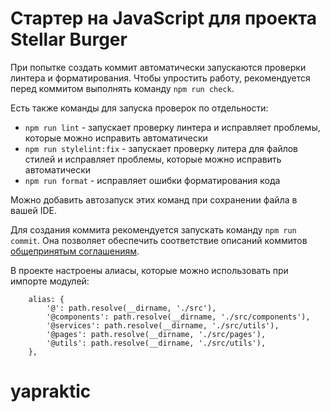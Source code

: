 # Стартер на JavaScript для проекта Stellar Burger

При попытке создать коммит автоматически запускаются проверки линтера и форматирования.
Чтобы упростить работу, рекомендуется перед коммитом выполнять команду `npm run check`.

Есть также команды для запуска проверок по отдельности:

- `npm run lint` - запускает проверку линтера и исправляет проблемы, которые можно исправить автоматически
- `npm run stylelint:fix` - запускает проверку литера для файлов стилей и исправляет проблемы, которые 
   можно исправить автоматически
- `npm run format` - исправляет ошибки форматирования кода

Можно добавить автозапуск этих команд при сохранении файла в вашей IDE.

Для создания коммита рекомендуется запускать команду `npm run commit`. Она позволяет обеспечить соответствие описаний коммитов [общепринятым соглашениям](https://www.conventionalcommits.org/en/v1.0.0/).

В проекте настроены алиасы, которые можно использовать при импорте модулей:

```
	alias: {
		'@': path.resolve(__dirname, './src'),
		'@components': path.resolve(__dirname, './src/components'),
		'@services': path.resolve(__dirname, './src/utils'),
		'@pages': path.resolve(__dirname, './src/pages'),
		'@utils': path.resolve(__dirname, './src/utils'),
	},
```
# yapraktic
